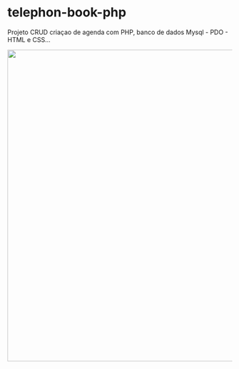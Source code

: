# telephon-book-php
Projeto CRUD criaçao de agenda com PHP, banco de dados Mysql - PDO - HTML e CSS...

<div align="center">
<img src="https://github.com/rarissonpinho/telephon-book-php/issues/5#issue-1424794496" width="700px" />
</div>
